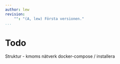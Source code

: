 ```yaml
---
author: lew
revision:
    "": "(A, lew) Första versionen."
...
```


Todo
================

Struktur - kmoms
nätverk
docker-compose / installera
